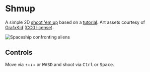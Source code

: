 # Shmup

A simple 2D [shoot 'em up](https://en.wikipedia.org/wiki/Shoot_%27em_up) based on a [tutorial](http://kidscancode.org/godot_recipes/4.x/games/first_2d/). Art assets courtesy of [GrafxKid](https://grafxkid.itch.io/mini-pixel-pack-3) ([CC0 license](https://creativecommons.org/publicdomain/zero/1.0/)).

![Spaceship confronting aliens](http://kidscancode.org/godot_recipes/4.x/img/2d_101_screenshot.png)

## Controls

Move via <kbd>↑</kbd><kbd>←</kbd><kbd>↓</kbd><kbd>→</kbd> or <kbd>W</kbd><kbd>A</kbd><kbd>S</kbd><kbd>D</kbd> and shoot via <kbd>Ctrl</kbd> or <kbd>Space</kbd>.

